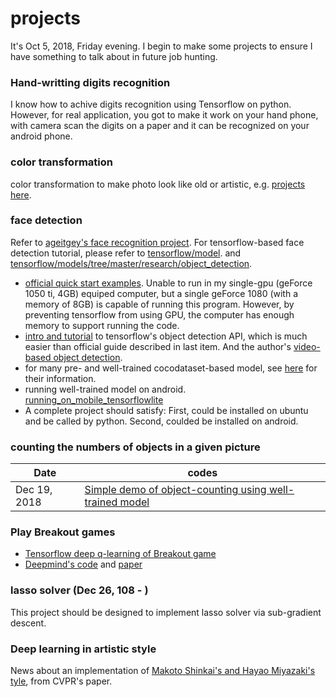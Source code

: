 # projects
It's Oct 5, 2018, Friday evening. I begin to make some projects to ensure I have something to talk about in future job hunting.
### Hand-writting digits recognition
I know how to achive digits recognition using Tensorflow on python. However, for real application, you got to make it work on your hand phone, with camera scan the digits on a paper and it can be recognized on your android phone.
### color transformation
color transformation to make photo look like old or artistic, e.g. [projects here](https://github.com/PacktPublishing/OpenCV-Computer-Vision-Projects-with-Python).
### face detection
Refer to [ageitgey's face recognition project](https://github.com/ageitgey/face_recognition). For tensorflow-based face detection tutorial, please refer to [tensorflow/model](https://github.com/tensorflow/models/blob/master/research/object_detection/g3doc/running_pets.md). and [tensorflow/models/tree/master/research/object_detection](https://github.com/tensorflow/models/tree/master/research/object_detection).
+ [official quick start examples](https://github.com/tensorflow/models/blob/master/research/object_detection/object_detection_tutorial.ipynb). Unable to run in my single-gpu (geForce 1050 ti, 4GB) equiped computer, but a single geForce 1080 (with a memory of 8GB) is capable of running this program. However, by preventing tensorflow from using GPU, the computer has enough memory to support running the code.
+ [intro and tutorial](https://www.kdnuggets.com/2018/03/google-tensorflow-object-detection-api-the-easiest-way-implement-image-recognition.html) to tensorflow's object detection API, which is much easier than official guide described in last item. And the author's [video-based object detection](https://github.com/priya-dwivedi/Deep-Learning/blob/master/Object_Detection_Tensorflow_API.ipynb).
+ for many pre- and well-trained cocodataset-based model, see [here](https://github.com/tensorflow/models/blob/477ed41e7e4e8a8443bc633846eb01e2182dc68a/object_detection/g3doc/detection_model_zoo.md) for their information.
+ running well-trained model on android. [running_on_mobile_tensorflowlite](https://github.com/tensorflow/models/blob/master/research/object_detection/g3doc/running_on_mobile_tensorflowlite.md)
+ A complete project should satisfy: First, could be installed on ubuntu and be called by python. Second, coulded be installed on android.
### counting the numbers of objects in a given picture
| Date | codes |
| ----- | ----- |
| Dec 19, 2018 | [Simple demo of object-counting using well-trained model](https://github.com/suzyi/projects/blob/master/object-counting/object-counting.ipynb) |
### Play Breakout games
+ [Tensorflow deep q-learning of Breakout game](https://github.com/devsisters/DQN-tensorflow)
+ [Deepmind's code]() and [paper](https://www.nature.com/articles/nature14236)
### lasso solver (Dec 26, 108 - )
This project should be designed to implement lasso solver via sub-gradient descent.
### Deep learning in artistic style
News about an implementation of [Makoto Shinkai's and Hayao Miyazaki's tyle](https://www.jiqizhixin.com/articles/CVPR2018-CartoonGAN), from CVPR's paper.
